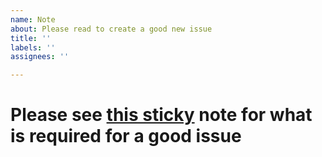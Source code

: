 ```yaml
---
name: Note
about: Please read to create a good new issue
title: ''
labels: ''
assignees: ''

---
```


# Please see [this sticky](https://github.com/frostworx/steamtinkerlaunch/issues/93) note for what is required for a good issue
